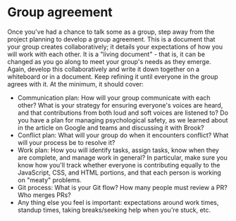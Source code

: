 
# Group agreement

Once you've had a chance to talk some as a group, step away from the project planning to develop a group agreement. This is a document that your group creates collaboratively; it details your expectations of how you will work with each other. It is a "living document" - that is, it can be changed as you go along to meet your group's needs as they emerge. Again, develop this collaboratively and write it down together on a whiteboard or in a document. Keep refining it until everyone in the group agrees with it. At the minimum, it should cover:

- Communication plan: How will your group communicate with each other? What is your strategy for ensuring everyone's voices are heard, and that contributions from both loud and soft voices are listened to? Do you have a plan for managing psychological safety, as we learned about in the article on Google and teams and discussing it with Brook?
- Conflict plan: What will your group do when it encounters conflict? What will your process be to resolve it?
- Work plan: How you will identify tasks, assign tasks, know when they are complete, and manage work in general? In particular, make sure you know how you'll track whether everyone is contributing equally to the JavaScript, CSS, and HTML portions, and that each person is working on "meaty" problems.
- Git process: What is your Git flow? How many people must review a PR? Who merges PRs?
- Any thing else you feel is important: expectations around work times, standup times, taking breaks/seeking help when you're stuck, etc.